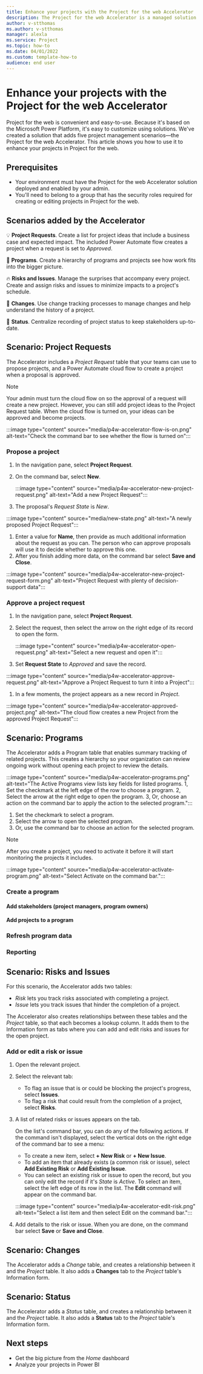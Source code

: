 ```yaml
---
title: Enhance your projects with the Project for the web Accelerator
description: The Project for the web Accelerator is a managed solution your admin can deploy to your Project environment. It adds five scenarios - Project Requests, Programs, Risks and Issues, Changes, and Status. Read this topic to learn how to use them.
author: v-stthomas
ms.author: v-stthomas
manager: alexla
ms.service: Project
ms.topic: how-to 
ms.date: 04/01/2022
ms.custom: template-how-to 
audience: end user
---
```


# Enhance your projects with the Project for the web Accelerator

Project for the web is convenient and easy-to-use. Because it's based on the Microsoft Power Platform, it's easy to customize using solutions. We've created a solution that adds five project management scenarios&mdash;the Project for the web Accelerator. This article shows you how to use it to enhance your projects in Project for the web.

## Prerequisites

- Your environment must have the Project for the web Accelerator solution deployed and enabled by your admin.
- You'll need to belong to a group that has the security roles required for creating or editing projects in Project for the web.

## Scenarios added by the Accelerator

💡 **Project Requests**. Create a list for project ideas that include a business case and expected impact. The included Power Automate flow creates a project when a request is set to *Approved*.

💼 **Programs**. Create a hierarchy of programs and projects see how work fits into the bigger picture.

🔥 **Risks and Issues**. Manage the surprises that accompany every project. Create and assign risks and issues to minimize impacts to a project's schedule.

🚧 **Changes**. Use change tracking processes to manage changes and help understand the history of a project.

📝 **Status**. Centralize recording of project status to keep stakeholders up-to-date.

## Scenario: Project Requests

The Accelerator includes a *Project Request* table that your teams can use to propose projects, and a Power Automate cloud flow to create a project when a proposal is approved.

> [!NOTE]
> Your admin must turn the cloud flow on so the approval of a request will create a new project. However, you can still add project ideas to the Project Request table. When the cloud flow is turned on, your ideas can be approved and become projects.
>
> :::image type="content" source="media/p4w-accelerator-flow-is-on.png" alt-text="Check the command bar to see whether the flow is turned on":::

### Propose a project

1. In the navigation pane, select **Project Request**.
1. On the command bar, select **New**.

   :::image type="content" source="media/p4w-accelerator-new-project-request.png" alt-text="Add a new Project Request":::

1. The proposal's *Request State* is *New*.

  :::image type="content" source="media/new-state.png" alt-text="A newly proposed Project Request":::

1. Enter a value for **Name**, then provide as much additional information about the request as you can. The person who can approve proposals will use it to decide whether to approve this one.
1. After you finish adding more data, on the command bar select **Save and Close**.

  :::image type="content" source="media/p4w-accelerator-new-project-request-form.png" alt-text="Project Request with plenty of decision-support data":::

### Approve a project request

1. In the navigation pane, select **Project Request**.
1. Select the request, then select the arrow on the right edge of its record to open the form.

   :::image type="content" source="media/p4w-accelerator-open-request.png" alt-text="Select a new request and open it":::

1. Set **Request State** to *Approved* and save the record.

  :::image type="content" source="media/p4w-accelerator-approve-request.png" alt-text="Approve a Project Request to turn it into a Project":::

1. In a few moments, the project appears as a new record in *Project*.

  :::image type="content" source="media/p4w-accelerator-approved-project.png" alt-text="The cloud flow creates a new Project from the approved Project Request":::

## Scenario: Programs

The Accelerator adds a Program table that enables summary tracking of related projects. This creates a hierarchy so your organization can review ongoing work without opening each project to review the details.

:::image type="content" source="media/p4w-accelerator-programs.png" alt-text="The Active Programs view lists key fields for listed programs. 1, Set the checkmark at the left edge of the row to choose a program. 2, Select the arrow at the right edge to open the program. 3, Or, choose an action on the command bar to apply the action to the selected program.":::

1. Set the checkmark to select a program.
1. Select the arrow to open the selected program.
1. Or, use the command bar to choose an action for the selected program.

> [!NOTE]
> After you create a project, you need to activate it before it will start monitoring the projects it includes.
>
> :::image type="content" source="media/p4w-accelerator-activate-program.png" alt-text="Select Activate on the command bar.":::

### Create a program

#### Add stakeholders (project managers, program owners)

#### Add projects to a program

### Refresh program data

### Reporting

## Scenario: Risks and Issues

For this scenario, the Accelerator adds two tables:

- *Risk* lets you track risks associated with completing a project.
- *Issue* lets you track issues that hinder the completion of a project.

The Accelerator also creates relationships between these tables and the *Project* table, so that each becomes a lookup column. It adds them to the Information form as tabs where you can add and edit risks and issues for the open project.

### Add or edit a risk or issue

1. Open the relevant project.
1. Select the relevant tab:

   - To flag an issue that is or could be blocking the project's progress, select **Issues**.
   - To flag a risk that could result from the completion of a project, select **Risks**.

1. A list of related risks or issues appears on the tab.

    On the list's command bar, you can do any of the following actions. If the command isn't displayed, select the vertical dots on the right edge of the command bar to see a menu:
    - To create a new item, select **+ New Risk** or **+ New Issue**.
    - To add an item that already exists (a common risk or issue), select **Add Existing Risk** or **Add Existing Issue**.
    - You can select an existing risk or issue to open the record, but you can only edit the record if it's *State* is  *Active*. To select an item, select the left edge of its row in the list. The **Edit** command will appear on the command bar.

   :::image type="content" source="media/p4w-accelerator-edit-risk.png" alt-text="Select a list item and then select Edit on the command bar.":::

1. Add details to the risk or issue. When you are done, on the command bar select **Save** or **Save and Close**.

## Scenario: Changes

The Accelerator adds a *Change* table, and creates a relationship between it and the *Project* table. It also adds a **Changes** tab to the *Project* table's Information form.

## Scenario: Status

The Accelerator adds a *Status* table, and creates a relationship between it and the *Project* table. It also adds a **Status** tab to the *Project* table's Information form.

## Next steps

- Get the big picture from the *Home* dashboard
- Analyze your projects in Power BI
